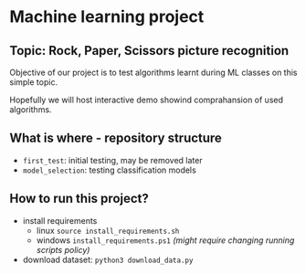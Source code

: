 # Machine learning project

## Topic: Rock, Paper, Scissors picture recognition

Objective of our project is to test algorithms learnt during ML classes on this simple topic.


Hopefully we will host interactive demo showind comprahansion of used algorithms.

## What is where - repository structure
- `first_test`: initial testing, may be removed later
- `model_selection`: testing classification models

## How to run this project?

- install requirements
  - linux `source install_requirements.sh`
  - windows `install_requirements.ps1` *(might require changing running scripts policy)*
- download dataset:
`python3 download_data.py`
